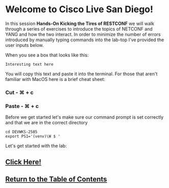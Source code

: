 # Welcome to Cisco Live San Diego!

In this session **Hands-On Kicking the Tires of RESTCONF** we will walk through a series of exercises to introduce the topics of NETCONF and YANG and how the two interact. In order to minimize the number of errors introduced by manually typing commands into the lab-top I've provided the user inputs below.

When you see a box that looks like this:

```
Interesting text here
```
You will copy this text and paste it into the terminal. For those that aren't familiar with MacOS here is a brief cheat sheet:

### Cut - ⌘ + c
### Paste - ⌘ + c

Before we get started let's make sure our command prompt is set correctly and that we are in the correct directory

```
cd DEVWKS-2585
export PS1='(venv)\W $ '
```

Let's get started with the lab: 

## [Click Here!](DEVWKS_2585_Guided_2.md)

## [Return to the Table of Contents](../../README.md)
